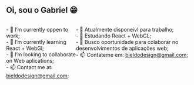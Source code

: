 ## Oi, sou o Gabriel 😁

<div style="display: flex">
<p style="align:center">
- 🔭 I’m currently oppen to work;<br>
- 🌱 I’m currently learning React + WebGl;<br>
- 👯 I’m looking to collaborate on Web aplications;<br>
- 📫 Contact me at: <a href="mailto:bieldodesign@gmail.com">bieldodesign@gmail.com</a>;
</p>
<p>
- 🔭 Atualmente disponeivl para trabalho;<br>
- 🌱 Estudando React + WebGL;<br>
- 👯 Busco oportunidade para colaborar no desenvolvimentos de aplicações web;<br>
- 📫 Contateme em: <a href="mailto:bieldodesign@gmail.com">bieldodesign@gmail.com</a>;
</p>
</div>
